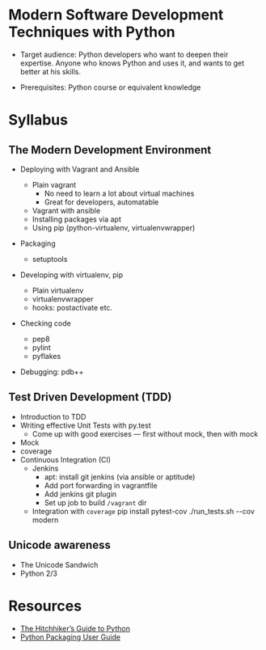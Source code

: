 Modern Software Development Techniques with Python
==================================================

* Target audience: Python developers who want to deepen their expertise. Anyone who knows Python and uses it, and wants to get better at his skills.

* Prerequisites: Python course or equivalent knowledge

Syllabus
========

The Modern Development Environment
----------------------------------

* Deploying with Vagrant and Ansible

  * Plain vagrant
    * No need to learn a lot about virtual machines
    * Great for developers, automatable
  * Vagrant with ansible
  * Installing packages via apt
  * Using pip (python-virtualenv, virtualenvwrapper)

* Packaging
  * setuptools

* Developing with virtualenv, pip
  * Plain virtualenv
  * virtualenvwrapper
  * hooks: postactivate etc.

* Checking code
  * pep8
  * pylint
  * pyflakes

* Debugging: pdb++


Test Driven Development (TDD)
-----------------------------

* Introduction to TDD
* Writing effective Unit Tests with py.test
  * Come up with good exercises — first without mock, then with mock
* Mock
* coverage
* Continuous Integration (CI)
  * Jenkins
    * apt: install git jenkins (via ansible or aptitude)
    * Add port forwarding in vagrantfile
    * Add jenkins git plugin
    * Set up job to build `/vagrant` dir
  * Integration with `coverage`
    pip install pytest-cov
    ./run_tests.sh --cov modern

Unicode awareness
-----------------

* The Unicode Sandwich
* Python 2/3


Resources
=========

* [The Hitchhiker’s Guide to Python](http://docs.python-guide.org/en/latest/)
* [Python Packaging User Guide](https://python-packaging-user-guide.readthedocs.org/en/latest/)


<!--
vim:lbr:wrap:nolist
-->

